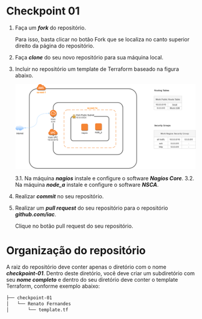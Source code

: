 # Checkpoint 01

1. Faça um ***fork*** do repositório.

    Para isso, basta clicar no botão Fork que se localiza no canto superior direito da página do repositório.
    
2. Faça ***clone*** do seu novo repositório para sua máquina local.

3. Incluir no repositório um template de Terraform baseado na figura abaixo.

    ![Arquitetura](/checkpoint-01/images/arquitetura-nagios.png)
    
    3.1. Na máquina ***nagios*** instale e configure o software ***Nagios Core***.
    3.2. Na máquina ***node_a*** instale e configure o software ***NSCA***.

4. Realizar ***commit*** no seu repositório.
  
5. Realizar um ***pull request*** do seu repositório para o repositório ***github.com/iac***.

    Clique no botão pull request do seu repositório.
  
  
# Organização do repositório

A raiz do repositório deve conter apenas o diretório com o nome ***checkpoint-01***. Dentro deste diretório, você deve criar um subdiretório com seu ***nome completo*** e dentro do seu diretório deve conter o template Terraform, conforme exemplo abaixo:

```
├── checkpoint-01
│   └── Renato Fernandes
│       └── template.tf
```
